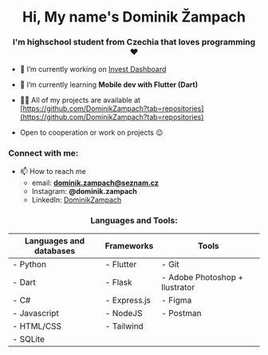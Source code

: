 <h1 align="center">Hi, My name's Dominik Žampach</h1>
<h3 align="center">I'm highschool student from Czechia that loves programming ❤️</h3>

- 🔭 I’m currently working on [Invest Dashboard](https://github.com/DominikZampach/rocnikovka_investicni_dashboard)

- 🌱 I’m currently learning **Mobile dev with Flutter (Dart)**

- 👨‍💻 All of my projects are available at [https://github.com/DominikZampach?tab=repositories](https://github.com/DominikZampach?tab=repositories)

- Open to cooperation or work on projects 😉

<h3 align="left">Connect with me:</h3>

- 📫 How to reach me
  - email: **dominik.zampach@seznam.cz**
  - Instagram: **@dominik.zampach**
  - LinkedIn: [DominikZampach](https://www.linkedin.com/in/dominik-zampach/)

<h3 align="center">Languages and Tools:</h3>

<div align="center">
  
  | Languages and databases | Frameworks | Tools |
  | ----------------------- | ---------- | ----- |
  | - Python                | - Flutter  | - Git |
  | - Dart                  | - Flask    | - Adobe Photoshop + Ilustrator |
  | - C#                    | - Express.js | - Figma |
  | - Javascript            | - NodeJS   | - Postman |
  | - HTML/CSS              | - Tailwind |         |
  | - SQLite                |            |         |

</div>
